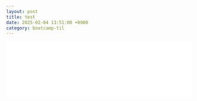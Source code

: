 ```yaml
---
layout: post
title: test
date: 2025-02-04 13:51:00 +0900
category: bootcamp-til
---
```


<div style="width: 100%; overflow: hidden;">
  <iframe id="myIframe" src="/web/album/index.html" width="100%" style="border:none; overflow-x: scroll;"></iframe>
</div>

<script>
  function resizeIframe() {
    var iframe = document.getElementById("myIframe");
    var contentBody = iframe.contentWindow.document.body;
    
    // iframe의 높이를 내부 콘텐츠의 높이에 맞게 설정
    if (iframe && contentBody) {
      iframe.style.height = contentBody.scrollHeight + "px";
    }
  }

  // iframe이 로드될 때 높이 자동 조정
  document.getElementById("myIframe").onload = function() {
    resizeIframe();
  };

  // 창 크기 변화 시에도 높이 재조정
  window.addEventListener("resize", resizeIframe);

  // iframe 내용이 동적으로 변경될 때마다 높이를 다시 조정하도록 설정
  var iframe = document.getElementById("myIframe");
  var contentDocument = iframe.contentWindow.document;

  // MutationObserver를 사용하여 iframe 내부 문서의 변화를 감지
  var observer = new MutationObserver(resizeIframe);

  iframe.onload = function() {
    observer.observe(contentDocument.body, {
      childList: true, // 자식 노드가 추가/삭제될 때 감지
      subtree: true,   // 자식 요소들이 깊게 변경되는 경우도 감지
      characterData: true, // 텍스트가 변경될 때 감지
    });
  };
</script>
